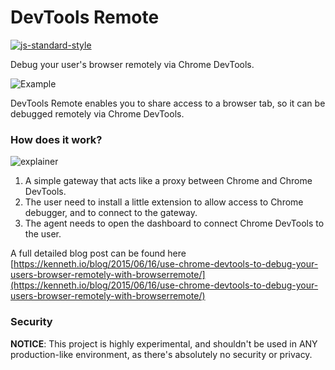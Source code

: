 DevTools Remote
================
[![js-standard-style](https://img.shields.io/badge/code%20style-standard-brightgreen.svg?style=flat)](https://github.com/feross/standard)

Debug your user's browser remotely via Chrome DevTools.

![Example](https://github.com/auchenberg/browser-remote/raw/master/readme/logo.png)

DevTools Remote enables you to share access to a browser tab,
so it can be debugged remotely via Chrome DevTools.

### How does it work?

![explainer](https://github.com/auchenberg/browser-remote/raw/master/readme/flow.png)

1. A simple gateway that acts like a proxy between Chrome and Chrome DevTools.
2. The user need to install a little extension to allow access to Chrome debugger, and to connect to the gateway.
3. The agent needs to open the dashboard to connect Chrome DevTools to the user.

A full detailed blog post can be found here [https://kenneth.io/blog/2015/06/16/use-chrome-devtools-to-debug-your-users-browser-remotely-with-browserremote/](https://kenneth.io/blog/2015/06/16/use-chrome-devtools-to-debug-your-users-browser-remotely-with-browserremote/)

### Security

**NOTICE**: This project is highly experimental, and shouldn't be used in ANY production-like environment, as there's absolutely no security or privacy.
